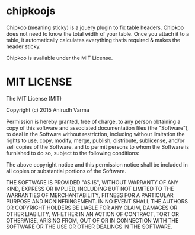 chipkoojs
=========

Chipkoo (meaning sticky) is a jquery plugin to fix table headers. Chipkoo does not need to know the total width of your
table. Once you attach it to a table, it automatically calculates everything thatis required & makes the header sticky.

Chipkoo is available under the MIT License.

MIT LICENSE
===========

The MIT License (MIT)

Copyright (c) 2015 Anirudh Varma

Permission is hereby granted, free of charge, to any person obtaining a copy
of this software and associated documentation files (the "Software"), to deal
in the Software without restriction, including without limitation the rights
to use, copy, modify, merge, publish, distribute, sublicense, and/or sell
copies of the Software, and to permit persons to whom the Software is
furnished to do so, subject to the following conditions:

The above copyright notice and this permission notice shall be included in all
copies or substantial portions of the Software.

THE SOFTWARE IS PROVIDED "AS IS", WITHOUT WARRANTY OF ANY KIND, EXPRESS OR
IMPLIED, INCLUDING BUT NOT LIMITED TO THE WARRANTIES OF MERCHANTABILITY,
FITNESS FOR A PARTICULAR PURPOSE AND NONINFRINGEMENT. IN NO EVENT SHALL THE
AUTHORS OR COPYRIGHT HOLDERS BE LIABLE FOR ANY CLAIM, DAMAGES OR OTHER
LIABILITY, WHETHER IN AN ACTION OF CONTRACT, TORT OR OTHERWISE, ARISING FROM,
OUT OF OR IN CONNECTION WITH THE SOFTWARE OR THE USE OR OTHER DEALINGS IN THE
SOFTWARE.
